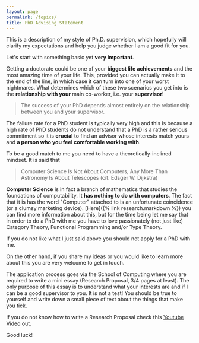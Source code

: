 ```yaml
---
layout: page
permalink: /topics/
title: PhD Advising Statement
---
```

This is a description of my style of Ph.D. supervision, which hopefully will
clarify my expectations and help you judge whether I am a good fit for you.

Let's start with something basic yet **very important**.

Getting a doctorate could be one of your **biggest life achievements** and the
most amazing time of your life. This, provided you can actually make it to the
end of the line, in which case it can turn into one of your worst nightmares.
What determines which of these two scenarios you get into is the **relationship
with your** main co-worker, i.e. your **supervisor**! 

> The success of your PhD depends almost entirely on the relationship between you and your supervisor. 

The failure rate for a PhD student is typically very high and this is because a
high rate of  PhD students do not understand that a PhD is a rather serious
commitment so it is **crucial** to find an advisor whose interests match yours
and **a person who you feel comfortable working with**. 

To be a good match to me you need to have a theoretically-inclined mindset. It
is said that 

> Computer Science Is Not About Computers, Any More Than Astronomy Is About Telescopes (cit. Edsger W. Dijkstra)

**Computer Science** is in fact a branch of mathematics that studies the
foundations of computability. It **has nothing to do with computers**. The fact
that it is has the word "Computer" attached to is an unfortunate coincidence (or
a clumsy marketing device).  [Here]({% link research.markdown %}) you can find
more information about this, but for the time being let me say that in order to
do a PhD with me you have to love passionately (not just like) Category Theory,
Functional Programming and/or Type Theory.

If you do not like what I just said above you should not apply for a PhD with
me. 

On the other hand, if you share my ideas or you would like to learn more about
this you are very welcome to get in touch. 

The application process goes via the School of Computing where you are required
to write a mini essay (Research Proposal, 3/4 pages at least). The only purpose
of this essay is to understand what your  interests are and if I can be a good
supervisor to you. It is not a test!  You should be true to yourself and write
down a small piece of text about the things that make you tick. 

If you do not know how to write a Research Proposal check this [Youtube
Video](https://www.youtube.com/watch?v=s5nLdm4Dt-0) out. 

Good luck! 
